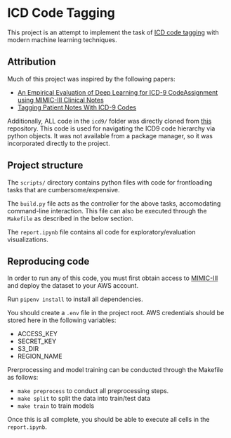 # ICD Code Tagging

This project is an attempt to implement the task of [ICD code tagging](https://arxiv.org/pdf/1802.02311.pdf) with modern machine learning techniques. 

## Attribution

Much of this project was inspired by the following papers:
- [An Empirical Evaluation of Deep Learning for ICD-9 CodeAssignment using MIMIC-III Clinical Notes](https://arxiv.org/pdf/1802.02311.pdf)
- [Tagging Patient Notes With ICD-9 Codes](https://web.stanford.edu/class/archive/cs/cs224n/cs224n.1174/reports/2744196.pdf)

Additionally, ALL code in the `icd9/` folder was directly cloned from [this](https://github.com/sirrice/icd9) repository. This code is used for navigating the ICD9 code hierarchy via python objects. It was not available from a package manager, so it was incorporated directly to the project.

## Project structure

The `scripts/` directory contains python files with code for frontloading tasks that are cumbersome/expensive. 

The `build.py` file acts as the controller for the above tasks, accomodating command-line interaction.  This file can also be executed through the `Makefile` as described in the below section.

The `report.ipynb` file contains all code for exploratory/evaluation visualizations.

## Reproducing code

In order to run any of this code, you must first obtain access to [MIMIC-III](https://github.com/MIT-LCP/mimic-code) and deploy the dataset to your AWS account.

Run `pipenv install` to install all dependencies.

You should create a `.env` file in the project root. AWS credentials should be stored here in the following variables:
- ACCESS_KEY
- SECRET_KEY
- S3_DIR
- REGION_NAME

Prerprocessing and model training can be conducted through the Makefile as follows:

- `make preprocess` to conduct all preprocessing steps.
- `make split` to split the data into train/test data
- `make train` to train models 

Once this is all complete, you should be able to execute all cells in the `report.ipynb`. 
